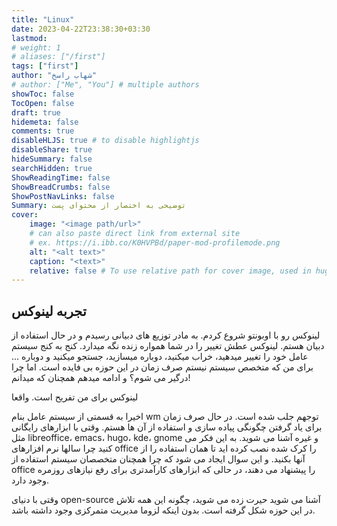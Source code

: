 ```yaml
---
title: "Linux"
date: 2023-04-22T23:38:30+03:30
lastmod: 
# weight: 1
# aliases: ["/first"]
tags: ["first"]
author: "شهاب راسخ"
# author: ["Me", "You"] # multiple authors
showToc: false
TocOpen: false
draft: true
hidemeta: false
comments: true
disableHLJS: true # to disable highlightjs
disableShare: true
hideSummary: false
searchHidden: true
ShowReadingTime: false
ShowBreadCrumbs: false
ShowPostNavLinks: false
Summary: توضیحی به اختصار از محتوای پست
cover:
    image: "<image path/url>"
    # can also paste direct link from external site
    # ex. https://i.ibb.co/K0HVPBd/paper-mod-profilemode.png
    alt: "<alt text>"
    caption: "<text>"
    relative: false # To use relative path for cover image, used in hugo Page-bundles
---
```


## تجربه لینوکس
لینوکس رو با اوبونتو شروع کردم. به مادر توزیع های دبیانی رسیدم و در حال استفاده از دبیان هستم.
لینوکس عطش تغییر را در شما همواره زنده نگه میدارد. کنج به کنج سیستم عامل خود را تغییر میدهید، خراب میکنید، دوباره میسازید، جستجو میکنید و دوباره ...
برای من که متخصص سیستم نیستم صرف زمان در این حوزه بی فایده است. اما چرا درگیر می شوم؟ و ادامه میدهم همچنان که میدانم!

لینوکس برای من تفریح است. واقعا

اخیرا به قسمتی از سیستم عامل بنام wm توجهم جلب شده است. در حال صرف زمان برای یاد گرفتن چگونگی پیاده سازی و استفاده از آن ها هستم.
وقتی با ابزارهای رایگانی مثل libreoffice، emacs، hugo، kde، gnome و غیره آشنا می شوید. به این فکر می کنید چرا سالها نرم افزارهای office را کرک شده نصب کرده اید تا همان استفاده را از آنها بکنید. و این سوال ایجاد می شود که چرا همچنان متخصصان سیستم استفاده از office  را پیشنهاد می دهند، در حالی که ابزارهای کارآمدتری برای رفع نیازهای روزمره وجود دارد.

وقتی با دنیای open-source آشنا می شوید حیرت زده می شوید، چگونه این همه تلاش در این حوزه شکل گرفته است. بدون اینکه لزوما مدیریت متمرکزی وجود داشته باشد.


